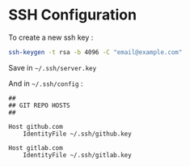 # SSH Configuration

To create a new ssh key :

```sh
ssh-keygen -t rsa -b 4096 -C "email@example.com"
```

Save in `~/.ssh/server.key`

And in `~/.ssh/config` :

```
##
## GIT REPO HOSTS
##

Host github.com
	IdentityFile ~/.ssh/github.key

Host gitlab.com
	IdentityFile ~/.ssh/gitlab.key
```
